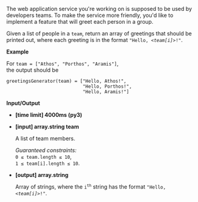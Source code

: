 <div class="markdown"><p>The web application service you're working on is supposed to be used by developers teams. To make the service more friendly, you'd like to implement a feature that will greet each person in a group.</p>
<p>Given a list of people in a <code>team</code>, return an array of greetings that should be printed out, where each greeting is in the format <code>"Hello, <em>&lt;team[i]&gt;</em>!"</code>.</p>
<p><strong>Example</strong></p>
<p>For <code>team = ["Athos", "Porthos", "Aramis"]</code>,<br>
the output should be</p>
<pre><code>greetingsGenerator(team) = ["Hello, Athos!",
                            "Hello, Porthos!",
                            "Hello, Aramis!"]
</code></pre>
<p><strong>Input/Output</strong></p>
<ul>
<li><strong>[time limit] 4000ms (py3)</strong></li>
</ul>
<ul>
<li>
<p><strong>[input] array.string team</strong></p>
<p>A list of team members.</p>
<p><em>Guaranteed constraints:</em><br>
<code>0 ≤ team.length ≤ 10</code>,<br>
<code>1 ≤ team[i].length ≤ 10</code>.</p>
</li>
<li>
<p><strong>[output] array.string</strong></p>
<p>Array of strings, where the <code>i<sup>th</sup></code> string has the format <code>"Hello, <em>&lt;team[i]&gt;</em>!"</code>.</p>
</li>
</ul>
</div>